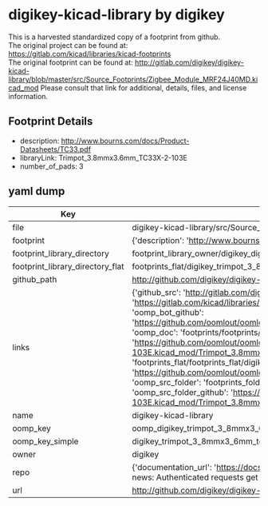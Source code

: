 # digikey-kicad-library by digikey  
This is a harvested standardized copy of a footprint from github.  
The original project can be found at:  
https://gitlab.com/kicad/libraries/kicad-footprints  
The original footprint can be found at:
http://gitlab.com/digikey/digikey-kicad-library/blob/master/src/Source_Footprints/Zigbee_Module_MRF24J40MD.kicad_mod
Please consult that link for additional, details, files, and license information.  
## Footprint Details
* description: http://www.bourns.com/docs/Product-Datasheets/TC33.pdf  
* libraryLink: Trimpot_3.8mmx3.6mm_TC33X-2-103E  
* number_of_pads: 3  
## yaml dump  
| Key | Value |  
| --- | --- |  
| file | digikey-kicad-library/src/Source_Footprints/Trimpot_3.8mmx3.6mm_TC33X-2-103E.kicad_mod |  
| footprint | {'description': 'http://www.bourns.com/docs/Product-Datasheets/TC33.pdf', 'libraryLink': 'Trimpot_3.8mmx3.6mm_TC33X-2-103E', 'number_of_pads': 3} |  
| footprint_library_directory | footprint_library_owner/digikey_digikey-kicad-library |  
| footprint_library_directory_flat | footprints_flat/digikey_trimpot_3_8mmx3_6mm_tc33x_2_103e_trimpot_3_8mmx3_6mm_tc33x_2_103e/working |  
| github_path | http://github.com/digikey/digikey-kicad-library/blob/master/src/Source_Footprints/Trimpot_3.8mmx3.6mm_TC33X-2-103E.kicad_mod |  
| links | {'github_src': 'http://gitlab.com/digikey/digikey-kicad-library/blob/master/src/Source_Footprints/Zigbee_Module_MRF24J40MD.kicad_mod', 'github_src_repo': 'https://gitlab.com/kicad/libraries/kicad-footprints', 'oomp_bot': 'footprints/digikey_trimpot_3_8mmx3_6mm_tc33x_2_103e_trimpot_3_8mmx3_6mm_tc33x_2_103e/working', 'oomp_bot_github': 'https://github.com/oomlout/oomlout_oomp_footprint_bot/tree/main/footprints/digikey_trimpot_3_8mmx3_6mm_tc33x_2_103e_trimpot_3_8mmx3_6mm_tc33x_2_103e/working', 'oomp_doc': 'footprints/footprints/digikey/Trimpot_3.8mmx3.6mm_TC33X-2-103E.kicad_mod/Trimpot_3.8mmx3.6mm_TC33X-2-103E/working/', 'oomp_doc_github': 'https://github.com/oomlout/oomlout_oomp_footprint_doc/tree/main/footprints/footprints/digikey/Trimpot_3.8mmx3.6mm_TC33X-2-103E.kicad_mod/Trimpot_3.8mmx3.6mm_TC33X-2-103E/working', 'oomp_src_flat': 'footprints_flat/footprints_flat/digikey_trimpot_3_8mmx3_6mm_tc33x_2_103e_trimpot_3_8mmx3_6mm_tc33x_2_103e/working', 'oomp_src_flat_github': 'https://github.com/oomlout/oomlout_oomp_footprint_src/tree/main/footprints_flat/digikey_trimpot_3_8mmx3_6mm_tc33x_2_103e_trimpot_3_8mmx3_6mm_tc33x_2_103e/working', 'oomp_src_folder': 'footprints_folder/footprints_folder/digikey/Trimpot_3.8mmx3.6mm_TC33X-2-103E.kicad_mod/Trimpot_3.8mmx3.6mm_TC33X-2-103E/working', 'oomp_src_folder_github': 'https://github.com/oomlout/oomlout_oomp_footprint_src/tree/main/footprints_folder/digikey/Trimpot_3.8mmx3.6mm_TC33X-2-103E.kicad_mod/Trimpot_3.8mmx3.6mm_TC33X-2-103E/working'} |  
| name | digikey-kicad-library |  
| oomp_key | oomp_digikey_trimpot_3_8mmx3_6mm_tc33x_2_103e_trimpot_3_8mmx3_6mm_tc33x_2_103e |  
| oomp_key_simple | digikey_trimpot_3_8mmx3_6mm_tc33x_2_103e_trimpot_3_8mmx3_6mm_tc33x_2_103e |  
| owner | digikey |  
| repo | {'documentation_url': 'https://docs.github.com/rest/overview/resources-in-the-rest-api#rate-limiting', 'message': "API rate limit exceeded for 84.66.173.59. (But here's the good news: Authenticated requests get a higher rate limit. Check out the documentation for more details.)"} |  
| url | http://github.com/digikey/digikey-kicad-library |  

